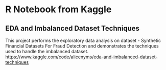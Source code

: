 # R Notebook from Kaggle

## EDA and Imbalanced Dataset Techniques
This project performs the exploratory data analysis on dataset - Synthetic Financial Datasets For Fraud Detection and demonstrates the techniques used to handle the imbalanced dataset. <br>
https://www.kaggle.com/code/alicenyms/eda-and-imbalanced-dataset-techniques
